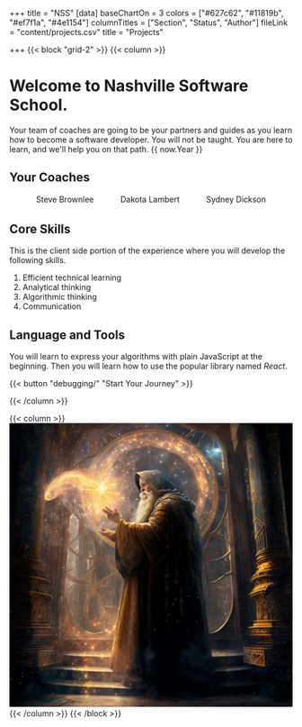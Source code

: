 +++
title = "NSS"
[data]
baseChartOn = 3
colors = ["#627c62", "#11819b", "#ef7f1a", "#4e1154"]
columnTitles = ["Section", "Status", "Author"]
fileLink = "content/projects.csv"
title = "Projects"

+++
{{< block "grid-2" >}}
{{< column >}}

# Welcome to **Nashville Software School**.

Your team of coaches are going to be your partners and guides as you learn how to become a software developer. You will not be taught. You are here to learn, and we'll help you on that path.
{{ now.Year }}
## Your Coaches

<div style="margin: 1rem 0 2rem 0; display: flex; justify-content: space-evenly;">
    <div class="coach--badge">Steve Brownlee</div>
    <div class="coach--badge">Dakota Lambert</div>
    <div class="coach--badge">Sydney Dickson</div>
</div>


## Core Skills

This is the client side portion of the experience where you will develop the following skills.

1. Efficient technical learning
2. Analytical thinking
3. Algorithmic thinking
4. Communication

## Language and Tools

You will learn to express your algorithms with plain JavaScript at the beginning. Then you will learn how to use the popular library named _React_.

{{< button "debugging/" "Start Your Journey" >}}


{{< /column >}}

{{< column >}}
![diy](./images/wizard.png)
{{< /column >}}
{{< /block >}}